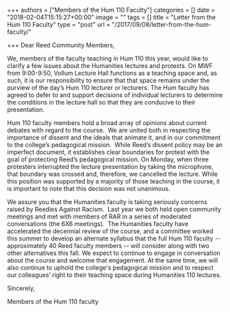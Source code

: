 +++
authors = ["Members of the Hum 110 Faculty"]
categories = []
date = "2018-02-04T15:15:27+00:00"
image = ""
tags = []
title = "Letter from the Hum 110 Faculty"
type = "post"
url = "/2017/09/08/letter-from-the-hum-faculty/"

+++
Dear Reed Community Members,

We, members of the faculty teaching in Hum 110 this year, would like to clarify a few issues about the Humanities lectures and protests. On MWF from 9:00-9:50, Vollum Lecture Hall functions as a teaching space and, as such, it is our responsibility to ensure that that space remains under the purview of the day’s Hum 110 lecturer or lecturers. The Hum faculty has agreed to defer to and support decisions of individual lecturers to determine the conditions in the lecture hall so that they are conducive to their presentation. 

Hum 110 faculty members hold a broad array of opinions about current debates with regard to the course.  We are united both in respecting the importance of dissent and the ideals that animate it, and in our commitment to the college’s pedagogical mission.  While Reed’s dissent policy may be an imperfect document, it establishes clear boundaries for protest with the goal of protecting Reed’s pedagogical mission. On Monday, when three protesters interrupted the lecture presentation by taking the microphone, that boundary was crossed and, therefore, we cancelled the lecture. While this position was supported by a majority of those teaching in the course, it is important to note that this decision was not unanimous.

We assure you that the Humanities faculty is taking seriously concerns raised by Reedies Against Racism.  Last year we both held open community meetings and met with members of RAR in a series of moderated conversations (the 6X6 meetings).  The Humanities faculty have accelerated the decennial review of the course, and a committee worked this summer to develop an alternate syllabus that the full Hum 110 faculty -- approximately 40 Reed faculty members -- will consider along with two other alternatives this fall. We expect to continue to engage in conversation about the course and welcome that engagement. At the same time, we will also continue to uphold the college's pedagogical mission and to respect our colleagues’ right to their teaching space during Humanities 110 lectures.

Sincerely,

Members of the Hum 110 faculty